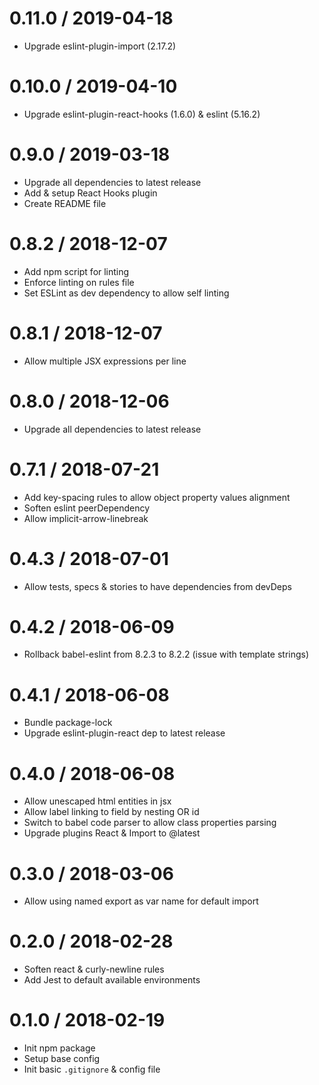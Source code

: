 
0.11.0 / 2019-04-18
===================

  * Upgrade eslint-plugin-import (2.17.2)

0.10.0 / 2019-04-10
===================

  * Upgrade eslint-plugin-react-hooks (1.6.0) & eslint (5.16.2)

0.9.0 / 2019-03-18
==================

  * Upgrade all dependencies to latest release
  * Add & setup React Hooks plugin
  * Create README file

0.8.2 / 2018-12-07
==================

  * Add npm script for linting
  * Enforce linting on rules file
  * Set ESLint as dev dependency to allow self linting

0.8.1 / 2018-12-07
==================

  * Allow multiple JSX expressions per line

0.8.0 / 2018-12-06
==================

  * Upgrade all dependencies to latest release

0.7.1 / 2018-07-21
==================

  * Add key-spacing rules to allow object property values alignment
  * Soften eslint peerDependency
  * Allow implicit-arrow-linebreak

0.4.3 / 2018-07-01
==================

  * Allow tests, specs & stories to have dependencies from devDeps

0.4.2 / 2018-06-09
==================

  * Rollback babel-eslint from 8.2.3 to 8.2.2 (issue with template strings)

0.4.1 / 2018-06-08
==================

  * Bundle package-lock
  * Upgrade eslint-plugin-react dep to latest release

0.4.0 / 2018-06-08
==================

  * Allow unescaped html entities in jsx
  * Allow label linking to field by nesting OR id
  * Switch to babel code parser to allow class properties parsing
  * Upgrade plugins React & Import to @latest

0.3.0 / 2018-03-06
==================

  * Allow using named export as var name for default import

0.2.0 / 2018-02-28
==================

  * Soften react & curly-newline rules
  * Add Jest to default available environments

0.1.0 / 2018-02-19
==================

  * Init npm package
  * Setup base config
  * Init basic `.gitignore` & config file

